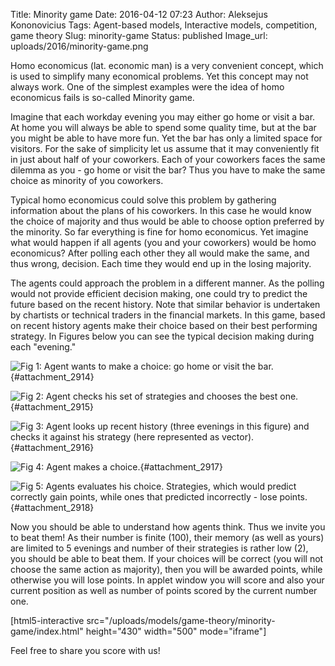 Title: Minority game
Date: 2016-04-12 07:23
Author: Aleksejus Kononovicius
Tags: Agent-based models, Interactive models, competition, game theory
Slug: minority-game
Status: published
Image_url: uploads/2016/minority-game.png

Homo
economicus (lat. economic man) is a very convenient concept, which is
used to simplify many economical problems. Yet this concept may not
always work. One of the simplest examples were the idea of homo
economicus fails is so-called Minority game.

Imagine that each workday evening you may either go home or visit a bar.
At home you will always be able to spend some quality time, but at the
bar you might be able to have more fun. Yet the bar has only a limited
space for visitors. For the sake of simplicity let us assume that it may
conveniently fit in just about half of your coworkers. Each of your
coworkers faces the same dilemma as you - go home or visit the bar? Thus
you have to make the same choice as minority of you
coworkers.<!--more-->

Typical homo economicus could solve this problem by gathering
information about the plans of his coworkers. In this case he would know
the choice of majority and thus would be able to choose option preferred
by the minority. So far everything is fine for homo economicus. Yet
imagine what would happen if all agents (you and your coworkers) would
be homo economicus? After polling each other they all would make the
same, and thus wrong, decision. Each time they would end up in the
losing majority.

The agents could approach the problem in a different manner. As the
polling would not provide efficient decision making, one could try to
predict the future based on the recent history. Note that similar
behavior is undertaken by chartists or technical traders in the
financial markets. In this game, based on recent history agents make
their choice based on their best performing strategy. In Figures below
you can see the typical decision making during each "evening."

![Fig 1: Agent wants to make a choice: go home or visit the
bar.]({static}/uploads/2016/minority-game-1.png "Agent wants to make a
choice: go home or visit the bar."){#attachment_2914} 

![Fig 2: Agent checks his set of strategies and chooses the best
one.]({static}/uploads/2016/minority-game-2.png "Agent checks his set of
strategies and chooses the best one."){#attachment_2915} 

![Fig 3: Agent looks up recent history (three evenings in this figure) and
checks it against his strategy (here represented as
vector).]({static}/uploads/2016/minority-game.png "Agent looks up recent
history (three evenings in this figure) and checks it against his strategy
(here represented as vector)."){#attachment_2916} 

![Fig 4: Agent makes a choice.]({static}/uploads/2016/minority-game-4.png
"Agent makes a choice."){#attachment_2917} 

![Fig 5: Agents evaluates his choice. Strategies, which would predict
correctly gain points, while ones that predicted incorrectly - lose
points.]({static}/uploads/2016/minority-game-5.png "Agents evaluates his
choice. Strategies, which would predict correctly gain points, while ones
that predicted incorrectly - lose points."){#attachment_2918} 

Now you should be able to understand how agents think. Thus we invite
you to beat them! As their number is finite (100), their memory (as well
as yours) are limited to 5 evenings and number of their strategies is
rather low (2), you should be able to beat them. If your choices will be
correct (you will not choose the same action as majority), then you will
be awarded points, while otherwise you will lose points. In applet
window you will score and also your current position as well as number
of points scored by the current number one.

[html5-interactive
src="/uploads/models/game-theory/minority-game/index.html"
height="430" width="500" mode="iframe"]

Feel free to share you score with us!
